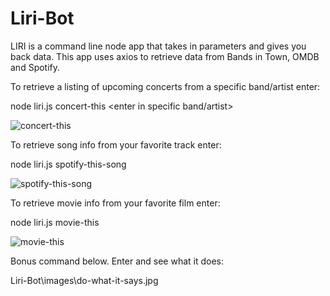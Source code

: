 # Liri-Bot

LIRI is a command line node app that takes in parameters and gives you back data. This app uses axios to retrieve data from Bands in Town, OMDB and Spotify.

To retrieve a listing of upcoming concerts from a specific band/artist enter:

node liri.js concert-this <enter in specific band/artist>

![concert-this](https://user-images.githubusercontent.com/33464074/63469194-802ce680-c41e-11e9-81d4-d2d7f587d02f.jpg)

To retrieve song info from your favorite track enter:

node liri.js spotify-this-song <enter song>

![spotify-this-song](https://user-images.githubusercontent.com/33464074/63469285-b4080c00-c41e-11e9-8b73-708dcf2b52dc.jpg)

To retrieve movie info from your favorite film enter:

node liri.js movie-this <enter movie name>

![movie-this](https://user-images.githubusercontent.com/33464074/63469249-9e92e200-c41e-11e9-8dec-4dfd9f6af928.jpg)

Bonus command below. Enter and see what it does:

Liri-Bot\images\do-what-it-says.jpg

